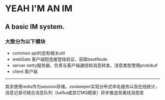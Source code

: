 # YEAH I'M AN IM
A basic IM system.
------
### 大致分为以下模块
- common api约定和相关util
- webGate 客户端短连接登陆验证、获取bestNode
- server netty服务器，负责与客户端通信和消息转发，消息类型使用protobuf
- client 客户端
------- 
其余使用redis作为session存储，zookeeper实现分布式命名服务以及在线统计，消息记录可结合消息队列（kafka或其它MQ框架）异步推送至离线消息库
